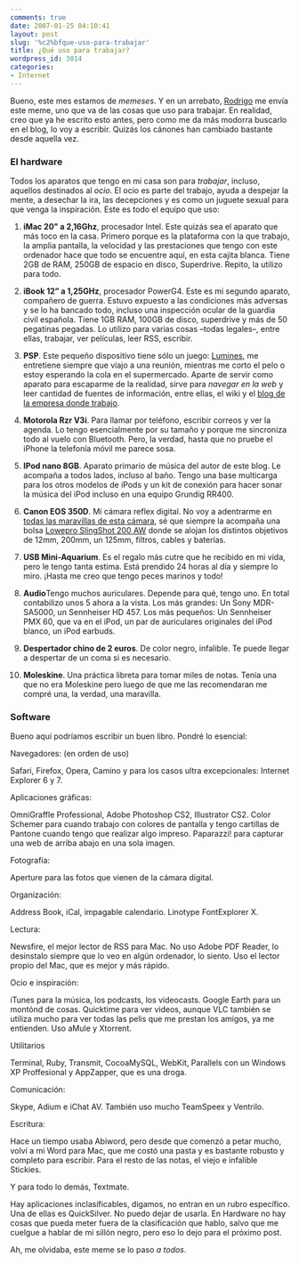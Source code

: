 ```yaml
---
comments: true
date: 2007-01-25 04:10:41
layout: post
slug: '%c2%bfque-uso-para-trabajar'
title: ¿Qué uso para trabajar?
wordpress_id: 3014
categories:
- Internet
---
```


Bueno, este mes estamos de _memeses_. Y en un arrebato, [Rodrigo](http://www.16bits.net) me envía este meme, uno que va de las cosas que uso para trabajar. En realidad, creo que ya he escrito esto antes, pero como me da más modorra buscarlo en el blog, lo voy a escribir. Quizás los cánones han cambiado bastante desde aquella vez.





### El hardware





Todos los aparatos que tengo en mi casa son para _trabajar_, incluso, aquellos destinados al _ocio_. El ocio es parte del trabajo, ayuda a despejar la mente, a desechar la ira, las decepciones y es como un juguete sexual para que venga la inspiración. Este es todo el equipo que uso:







  1. **iMac 20" a 2,16Ghz**, procesador Intel. Este quizás sea el aparato que más toco en la casa. Primero porque es la plataforma con la que trabajo, la amplia pantalla, la velocidad y las prestaciones que tengo con este ordenador hace que todo se encuentre aquí, en esta cajita blanca. Tiene 2GB de RAM, 250GB de espacio en disco, Superdrive. Repito, la utilizo para todo.


  2. **iBook 12” a 1,25GHz**, procesador PowerG4. Este es mi segundo aparato, compañero de guerra. Estuvo expuesto a las condiciones más adversas y se lo ha bancado todo, incluso una inspección ocular de la guardia civil española. Tiene 1GB RAM, 100GB de disco, superdrive y más de 50 pegatinas pegadas. Lo utilizo para varias cosas –todas legales–, entre ellas, trabajar, ver películas, leer RSS, escribir.


  3. **PSP**. Este pequeño dispositivo tiene sólo un juego: [Lumines](http://www.luminesgame.com/es/), me entretiene siempre que viajo a una reunión, mientras me corto el pelo o estoy esperando la cola en el supermercado. Aparte de servir como aparato para escaparme de la realidad, sirve para _navegar en la web_ y leer cantidad de fuentes de información, entre ellas, el wiki y el [blog de la empresa donde trabajo](http://blog.negonation.com).


  4. **Motorola Rzr V3i**. Para llamar por teléfono, escribir correos y ver la agenda. Lo tengo esencialmente por su tamaño y porque me sincroniza todo al vuelo con Bluetooth. Pero, la verdad, hasta que no pruebe el iPhone la telefonía móvil me parece sosa.


  5. **IPod nano 8GB**. Aparato primario de música del autor de este blog. Le acompaña a todos lados, incluso al baño. Tengo una base multicarga para los otros modelos de iPods y un kit de conexión para hacer sonar la música del iPod incluso en una equipo Grundig RR400.


  6. **Canon EOS 350D**. Mi cámara reflex digital. No voy a adentrarme en [todas las maravillas de esta cámara](http://www.minid.net/2005/02/25/canon-eos-350d-digital-rebel-xt-segunda-revisin/), sé que siempre la acompaña una bolsa [Lowepro SlingShot 200 AW](http://www.lowepro.com/Products/Sling_Bags/Designed_for_Digital/SlingShot_200_AW.aspx) donde se alojan los distintos objetivos de 12mm, 200mm, un 125mm, filtros, cables y baterías.


  7. **USB Mini-Aquarium**. Es el regalo más cutre que he recibido en mi vida, pero le tengo tanta estima. Está prendido 24 horas al día y siempre lo miro. ¡Hasta me creo que tengo peces marinos y todo!


  8. **Audio**Tengo muchos auriculares. Depende para qué, tengo uno. En total contabilizo unos 5 ahora a la vista. Los más grandes: Un Sony MDR-SA5000, un Sennheiser HD 457. Los más pequeños: Un Sennheiser PMX 60, que va en el iPod, un par de auriculares originales del iPod blanco, un iPod earbuds.


  9. **Despertador chino de 2 euros**. De color negro, infalible. Te puede llegar a despertar de un coma si es necesario.


  10. **Moleskine**. Una práctica libreta para tomar miles de notas. Tenía una que no era Moleskine pero luego de que me las recomendaran me compré una, la verdad, una maravilla.





### Software





Bueno aquí podríamos escribir un buen libro. Pondré lo esencial:






Navegadores: (en orden de uso)

    

Safari, Firefox, Opera, Camino y para los casos ultra excepcionales: Internet Explorer 6 y 7.


Aplicaciones gráficas:

    

OmniGraffle Professional, Adobe Photoshop CS2, Illustrator CS2. Color Schemer para cuando trabajo con colores de pantalla y tengo cartillas de Pantone cuando tengo que realizar algo impreso. Paparazzi! para capturar una web de arriba abajo en una sola imagen.


Fotografía:

    

Aperture para las fotos que vienen de la cámara digital.


Organización:

    

Address Book, iCal, impagable calendario. Linotype FontExplorer X.


Lectura:

    

Newsfire, el mejor lector de RSS para Mac. No uso Adobe PDF Reader, lo desinstalo siempre que lo veo en algún ordenador, lo siento. Uso el lector propio del Mac, que es mejor y más rápido.


Ocio e inspiración:

    

iTunes para la música, los podcasts, los videocasts. Google Earth para un montónd de cosas. Quicktime para ver videos, aunque VLC también se utiliza mucho para ver todas las pelis que me prestan los amigos, ya me entienden. Uso aMule y Xtorrent.


Utilitarios

    

Terminal, Ruby, Transmit, CocoaMySQL, WebKit, Parallels con un Windows XP Proffesional y AppZapper, que es una droga.


Comunicación:

    

Skype, Adium e iChat AV. También uso mucho TeamSpeex y Ventrilo.


Escritura:

    

Hace un tiempo usaba Abiword, pero desde que comenzó a petar mucho, volví a mi Word para Mac, que me costó una pasta y es bastante robusto y completo para escribir. Para el resto de las notas, el viejo e infalible Stickies.




Y para todo lo demás, Textmate.






Hay aplicaciones inclasificables, digamos, no entran en un rubro específico. Una de ellas es QuickSilver. No puedo dejar de usarla. En Hardware no hay cosas que pueda meter fuera de la clasificación que hablo, salvo que me cuelgue a hablar de mi sillón negro, pero eso lo dejo para el próximo post.





Ah, me olvidaba, este meme se lo paso _a todos_.
